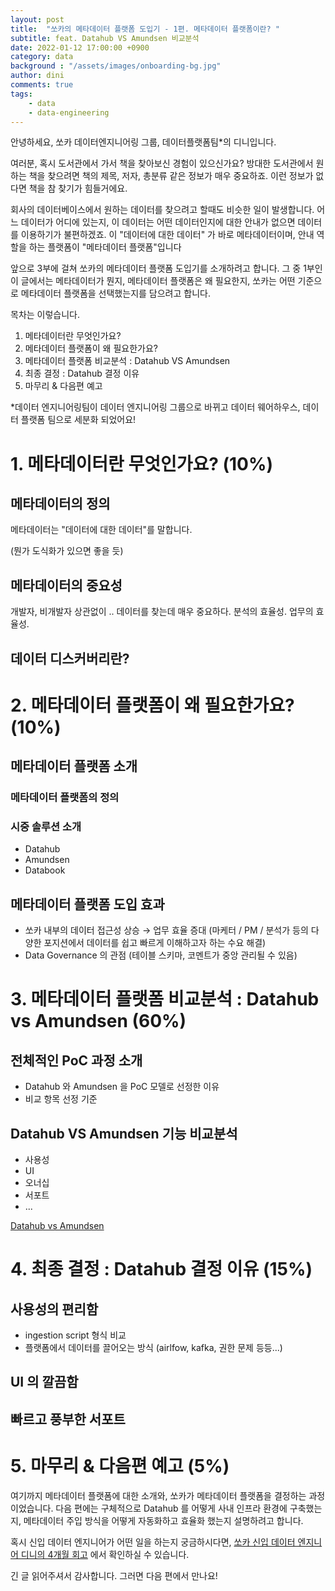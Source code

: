 ```yaml
---
layout: post
title:  "쏘카의 메타데이터 플랫폼 도입기 - 1편. 메타데이터 플랫폼이란? "
subtitle: feat. Datahub VS Amundsen 비교분석
date: 2022-01-12 17:00:00 +0900
category: data
background : "/assets/images/onboarding-bg.jpg"
author: dini
comments: true
tags:
    - data
    - data-engineering
---
```


안녕하세요, 쏘카 데이터엔지니어링 그룹, 데이터플랫폼팀*의 디니입니다. 

여러분, 혹시 도서관에서 가서 책을 찾아보신 경험이 있으신가요? 방대한 도서관에서 원하는 책을 찾으려면 책의 제목, 저자, 총분류 같은 정보가 매우 중요하죠. 이런 정보가 없다면 책을 참 찾기가 힘들거에요. 

회사의 데이터베이스에서 원하는 데이터를 찾으려고 할때도 비슷한 일이 발생합니다. 어느 데이터가 어디에 있는지, 이 데이터는 어떤 데이터인지에 대한 안내가 없으면 데이터를 이용하기가 불편하겠죠. 이 "데이터에 대한 데이터" 가 바로 메타데이터이며, 안내 역할을 하는 플랫폼이 "메타데이터 플랫폼"입니다 

앞으로 3부에 걸쳐 쏘카의 메타데이터 플랫폼 도입기를 소개하려고 합니다. 그 중 1부인 이 글에서는 메타데이터가 뭔지, 메타데이터 플랫폼은 왜 필요한지, 쏘카는 어떤 기준으로 메타데이터 플랫폼을 선택했는지를 담으려고 합니다.

목차는 이렇습니다. 

1. 메타데이터란 무엇인가요?
2. 메타데이터 플랫폼이 왜 필요한가요?
3. 메타데이터 플랫폼 비교분석 : Datahub VS Amundsen 
4. 최종 결정 : Datahub 결정 이유
5. 마무리 & 다음편 예고

*데이터 엔지니어링팀이 데이터 엔지니어링 그룹으로 바뀌고 데이터 웨어하우스, 데이터 플랫폼 팀으로 세분화 되었어요! 

# 1. 메타데이터란 무엇인가요?  (10%)

## 메타데이터의 정의

메타데이터는 "데이터에 대한 데이터"를 말합니다.

(뭔가 도식화가 있으면 좋을 듯) 

## 메타데이터의 중요성

개발자, 비개발자 상관없이 .. 데이터를 찾는데 매우 중요하다. 분석의 효율성. 업무의 효율성. 

## 데이터 디스커버리란? 

# 2. 메타데이터 플랫폼이 왜 필요한가요? (10%) 

## 메타데이터 플랫폼 소개

### 메타데이터 플랫폼의 정의

### 시중 솔루션 소개 

* Datahub
* Amundsen 
* Databook

## 메타데이터 플랫폼 도입 효과

- 쏘카 내부의 데이터 접근성 상승 → 업무 효율 증대 (마케터 / PM / 분석가 등의 다양한 포지션에서 데이터를 쉽고 빠르게 이해하고자 하는 수요 해결)
- Data Governance 의 관점 (테이블 스키마, 코멘트가 중앙 관리될 수 있음)

# 3. 메타데이터 플랫폼 비교분석 : Datahub vs Amundsen (60%)

## 전체적인 PoC 과정 소개

- Datahub 와 Amundsen 을 PoC 모델로 선정한 이유
- 비교 항목 선정 기준

## Datahub VS Amundsen 기능 비교분석

- 사용성
- UI
- 오너십
- 서포트
- ...

[Datahub vs Amundsen](https://www.notion.so/Datahub-vs-Amundsen-c34446e7a48243e5973468143be5edaa)

# 4. 최종 결정 : Datahub 결정 이유 (15%)

## 사용성의 편리함 

* ingestion script 형식 비교
* 플랫폼에서 데이터를 끌어오는 방식 (airlfow, kafka, 권한 문제 등등...)

## UI 의 깔끔함

## 빠르고 풍부한 서포트

# 5. 마무리 & 다음편 예고 (5%)

여기까지 메타데이터 플랫폼에 대한 소개와, 쏘카가 메타데이터 플랫폼을 결정하는 과정이었습니다. 다음 편에는 구체적으로 Datahub 를 어떻게 사내 인프라 환경에 구축했는지, 메타데이터 주입 방식을 어떻게 자동화하고 효율화 했는지 설명하려고 합니다.

혹시 신입 데이터 엔지니어가 어떤 일을 하는지 궁금하시다면, [쏘카 신입 데이터 엔지니어 디니의 4개월 회고](https://tech.socarcorp.kr/data/2021/12/28/data-engineering-team-onboarding.html) 에서 확인하실 수 있습니다. 

긴 글 읽어주셔서 감사합니다. 그러면 다음 편에서 만나요! 